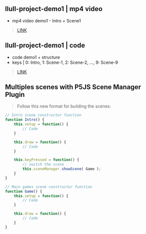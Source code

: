 ## llull-project-demo1 |  mp4 video

* mp4 video demo1 - Intro + Scene1
> [LINK](https://drive.google.com/open?id=1ChxvXTbIlAZo9w469-dWbp-sUh9ogUfD)

## llull-project-demo1 | code

* code demo1 + structure
* keys | 0: Intro, 1: Scene-1, 2: Scene-2, ..., 9: Scene-9
> [LINK](https://github.com/bernatferragut/llull-project)

## Multiples scenes with P5JS Scene Manager Plugin

> Follow this new format for building the scenes:

```JavaScript
// Intro scene constructor function
function Intro() {
    this.setup = function() {
        // Code
    }

    this.draw = function() {
        // Code
    }

    this.keyPressed = function() {
        // switch the scene
        this.sceneManager.showScene( Game );
    }
}

// Main games scene constructor function
function Game() {
    this.setup = function() {
        // Code
    }

    this.draw = function() {
        // Code
    }
}
```
